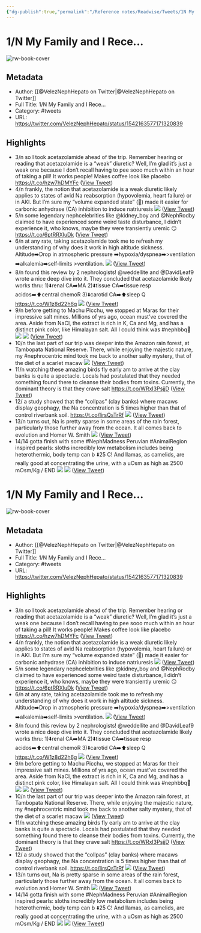 ```yaml
---
{"dg-publish":true,"permalink":"/Reference notes/Readwise/Tweets/1N My Family and I Rece.../"}
---
```


# 1/N My Family and I Rece...

![rw-book-cover](https://pbs.twimg.com/profile_images/1414779825340960769/VYQ4Y1aJ.jpg)

## Metadata
- Author: [[@VelezNephHepato on Twitter\|@VelezNephHepato on Twitter]]
- Full Title: 1/N My Family and I Rece...
- Category: #tweets
- URL: https://twitter.com/VelezNephHepato/status/1542163577171320839

## Highlights
- 3/n so I took acetazolamide ahead of the trip. Remember hearing or reading that acetazolamide is a “weak” diuretic? Well, I’m glad it’s just a weak one because I don’t recall having to pee sooo much within an hour of taking a pill! It works people! Makes coffee look like placebo https://t.co/hzw7hDMYFc ([View Tweet](https://twitter.com/VelezNephHepato/status/1542163593105399808))
- 4/n frankly, the notion that acetazolamide is a weak diuretic likely applies to states of avid Na reabsorption (hypovolemia, heart failure) or in AKI. But I’m sure my “volume expanded state” (🧂) made it easier for carbonic anhydrase (CA) inhibition to induce natriuresis 
  ![](https://pbs.twimg.com/media/FWbdn0IWAAEIcA0.jpg) ([View Tweet](https://twitter.com/VelezNephHepato/status/1542163602605543429))
- 5/n some legendary nephcelebrities like @kidney_boy and @NephRodby claimed to have experienced some weird taste disturbance, I didn’t experience it, who knows, maybe they were transiently uremic 😏 https://t.co/6ptRRXluDk ([View Tweet](https://twitter.com/VelezNephHepato/status/1542163610964791302))
- 6/n at any rate, taking acetazolamide took me to refresh my understanding of why does it work in high altitude sickness. Altitude➡️Drop in atmospheric pressure ➡️hypoxia/dyspnea➡️>ventilation ➡️alkalemia➡️self-limits >ventilation. 
  ![](https://pbs.twimg.com/media/FWbdorPXgAQShDr.jpg) ([View Tweet](https://twitter.com/VelezNephHepato/status/1542163617017200641))
- 8/n found this review by 2 nephrologists! @weddellite and @DavidLeaf9 wrote a nice deep dive into it. They concluded that acetazolamide likely works thru: 1)⬇️renal CA➡️MA 2)⬇️tissue CA➡️tissue resp acidos➡️⬆️central chemoR 3)⬇️carotid CA➡️⬆️sleep Q https://t.co/W1z8d22h6g 
  ![](https://pbs.twimg.com/media/FWbdpSBXwAE5Jih.jpg) ([View Tweet](https://twitter.com/VelezNephHepato/status/1542163627054096384))
- 9/n before getting to Machu Picchu, we stopped at Maras for their impressive salt mines. Millions of yrs ago, ocean must’ve covered the area. Aside from NaCl, the extract is rich in K, Ca and Mg, and has a distinct pink color, like Himalayan salt. All I could think was #nephbbq🥩 
  ![](https://pbs.twimg.com/media/FWbdpl3X0AIDXil.jpg) 
  ![](https://pbs.twimg.com/media/FWbdpl5WYAE9JzP.jpg) ([View Tweet](https://twitter.com/VelezNephHepato/status/1542163782205669376))
- 10/n the last part of our trip was deeper into the Amazon rain forest, at Tambopata National Reserve. There, while enjoying the majestic nature, my #nephrocentric mind took me back to another salty mystery, that of the diet of a scarlet macaw 
  ![](https://pbs.twimg.com/media/FWbdy1PWYAYXPR3.jpg) ([View Tweet](https://twitter.com/VelezNephHepato/status/1542163806809464832))
- 11/n watching these amazing birds fly early am to arrive at the clay banks is quite a spectacle. Locals had postulated that they needed something found there to cleanse their bodies from toxins. Currently, the dominant theory is that they crave salt https://t.co/WRxI3PsjjD ([View Tweet](https://twitter.com/VelezNephHepato/status/1542163811574157315))
- 12/ a study showed that the “collpas” (clay banks) where macaws display geophagy, the Na concentration is 5 times higher than that of control riverbank soil. https://t.co/IirsQsTrRf 
  ![](https://pbs.twimg.com/media/FWbd0XeXEAUrdQc.jpg) ([View Tweet](https://twitter.com/VelezNephHepato/status/1542163819518218242))
- 13/n turns out, Na is pretty sparse in some areas of the rain forest, particularly those further away from the ocean. It all comes back to evolution and Homer W. Smith 
  ![](https://pbs.twimg.com/media/FWbd00uXoAMHbCs.jpg) ([View Tweet](https://twitter.com/VelezNephHepato/status/1542163825834790914))
- 14/14 gotta finish with some #NephMadness Peruvian #AnimalRegion inspired pearls: sloths incredibly low metabolism includes being heterothermic, body temp can b ⬇️25 C! And llamas, as camelids, are really good at concentrating the urine, with a uOsm as high as 2500 mOsm/Kg / END 
  ![](https://pbs.twimg.com/media/FWbd1JDWYAIQtlY.jpg) 
  ![](https://pbs.twimg.com/media/FWbd1I-WQAETI3v.jpg) ([View Tweet](https://twitter.com/VelezNephHepato/status/1542163845111844868))
# 1/N My Family and I Rece...

![rw-book-cover](https://pbs.twimg.com/profile_images/1580420794617831425/qdoq0XLa.jpg)

## Metadata
- Author: [[@VelezNephHepato on Twitter\|@VelezNephHepato on Twitter]]
- Full Title: 1/N My Family and I Rece...
- Category: #tweets
- URL: https://twitter.com/VelezNephHepato/status/1542163577171320839

## Highlights
- 3/n so I took acetazolamide ahead of the trip. Remember hearing or reading that acetazolamide is a “weak” diuretic? Well, I’m glad it’s just a weak one because I don’t recall having to pee sooo much within an hour of taking a pill! It works people! Makes coffee look like placebo https://t.co/hzw7hDMYFc ([View Tweet](https://twitter.com/VelezNephHepato/status/1542163593105399808))
- 4/n frankly, the notion that acetazolamide is a weak diuretic likely applies to states of avid Na reabsorption (hypovolemia, heart failure) or in AKI. But I’m sure my “volume expanded state” (🧂) made it easier for carbonic anhydrase (CA) inhibition to induce natriuresis 
  ![](https://pbs.twimg.com/media/FWbdn0IWAAEIcA0.jpg) ([View Tweet](https://twitter.com/VelezNephHepato/status/1542163602605543429))
- 5/n some legendary nephcelebrities like @kidney_boy and @NephRodby claimed to have experienced some weird taste disturbance, I didn’t experience it, who knows, maybe they were transiently uremic 😏 https://t.co/6ptRRXluDk ([View Tweet](https://twitter.com/VelezNephHepato/status/1542163610964791302))
- 6/n at any rate, taking acetazolamide took me to refresh my understanding of why does it work in high altitude sickness. Altitude➡️Drop in atmospheric pressure ➡️hypoxia/dyspnea➡️>ventilation ➡️alkalemia➡️self-limits >ventilation. 
  ![](https://pbs.twimg.com/media/FWbdorPXgAQShDr.jpg) ([View Tweet](https://twitter.com/VelezNephHepato/status/1542163617017200641))
- 8/n found this review by 2 nephrologists! @weddellite and @DavidLeaf9 wrote a nice deep dive into it. They concluded that acetazolamide likely works thru: 1)⬇️renal CA➡️MA 2)⬇️tissue CA➡️tissue resp acidos➡️⬆️central chemoR 3)⬇️carotid CA➡️⬆️sleep Q https://t.co/W1z8d22h6g 
  ![](https://pbs.twimg.com/media/FWbdpSBXwAE5Jih.jpg) ([View Tweet](https://twitter.com/VelezNephHepato/status/1542163627054096384))
- 9/n before getting to Machu Picchu, we stopped at Maras for their impressive salt mines. Millions of yrs ago, ocean must’ve covered the area. Aside from NaCl, the extract is rich in K, Ca and Mg, and has a distinct pink color, like Himalayan salt. All I could think was #nephbbq🥩 
  ![](https://pbs.twimg.com/media/FWbdpl3X0AIDXil.jpg) 
  ![](https://pbs.twimg.com/media/FWbdpl5WYAE9JzP.jpg) ([View Tweet](https://twitter.com/VelezNephHepato/status/1542163782205669376))
- 10/n the last part of our trip was deeper into the Amazon rain forest, at Tambopata National Reserve. There, while enjoying the majestic nature, my #nephrocentric mind took me back to another salty mystery, that of the diet of a scarlet macaw 
  ![](https://pbs.twimg.com/media/FWbdy1PWYAYXPR3.jpg) ([View Tweet](https://twitter.com/VelezNephHepato/status/1542163806809464832))
- 11/n watching these amazing birds fly early am to arrive at the clay banks is quite a spectacle. Locals had postulated that they needed something found there to cleanse their bodies from toxins. Currently, the dominant theory is that they crave salt https://t.co/WRxI3PsjjD ([View Tweet](https://twitter.com/VelezNephHepato/status/1542163811574157315))
- 12/ a study showed that the “collpas” (clay banks) where macaws display geophagy, the Na concentration is 5 times higher than that of control riverbank soil. https://t.co/IirsQsTrRf 
  ![](https://pbs.twimg.com/media/FWbd0XeXEAUrdQc.jpg) ([View Tweet](https://twitter.com/VelezNephHepato/status/1542163819518218242))
- 13/n turns out, Na is pretty sparse in some areas of the rain forest, particularly those further away from the ocean. It all comes back to evolution and Homer W. Smith 
  ![](https://pbs.twimg.com/media/FWbd00uXoAMHbCs.jpg) ([View Tweet](https://twitter.com/VelezNephHepato/status/1542163825834790914))
- 14/14 gotta finish with some #NephMadness Peruvian #AnimalRegion inspired pearls: sloths incredibly low metabolism includes being heterothermic, body temp can b ⬇️25 C! And llamas, as camelids, are really good at concentrating the urine, with a uOsm as high as 2500 mOsm/Kg / END 
  ![](https://pbs.twimg.com/media/FWbd1JDWYAIQtlY.jpg) 
  ![](https://pbs.twimg.com/media/FWbd1I-WQAETI3v.jpg) ([View Tweet](https://twitter.com/VelezNephHepato/status/1542163845111844868))
